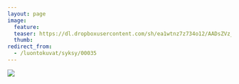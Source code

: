 ```yaml
---
layout: page
image:
  feature:
  teaser: https://dl.dropboxusercontent.com/sh/ea1wtnz7z734o12/AADsZVz_D2m6udxADUKcisHaa/luontokuvat/syksy/DSC14655-245px.jpg
  thumb:
redirect_from:
  - /luontokuvat/syksy/00035
---
```


[![](https://dl.dropboxusercontent.com/sh/ea1wtnz7z734o12/AABxlMSTVRss2y4BJjpFQuO9a/luontokuvat/syksy/DSC14655-800px.jpg)](https://dl.dropboxusercontent.com/sh/ea1wtnz7z734o12/AABYEbDHjRZoHkiaJDvB2t--a/luontokuvat/syksy/DSC14655.jpg)
